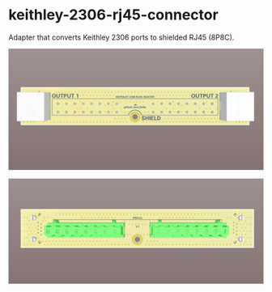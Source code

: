 # keithley-2306-rj45-connector

Adapter that converts Keithley 2306 ports to shielded RJ45 (8P8C).

![Alt text](/images/front.PNG?raw=true "front")

![Alt text](/images/back.PNG?raw=true "back")
